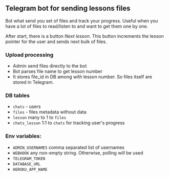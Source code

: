 ## Telegram bot for sending lessons files

Bot what send you set of files and track your progress. Useful when you have a lot of files to read/listen to and want to get them one by one.

After start, there is a button _Next lesson_. This button increments the lesson pointer for the user and sends next bulk of files.

### Upload processing
- Admin send files directly to the bot
- Bot parses file name to get lesson number
- It stores file_id in DB among with lesson number. So files itself are stored in Telegram.

### DB tables
- `chats` - users
- `files` - files metadata without data
- `lesson` many to 1 to `files`
- `chats_lesson` 1:1 to `chats` for tracking user's progress

### Env variables:

- `ADMIN_USERNAMES` comma separated list of usernames
- `WEBHOOK` any non-empty string. Otherwise, polling will be used
- `TELEGRAM_TOKEN`
- `DATABASE_URL`
- `HEROKU_APP_NAME`
